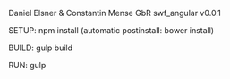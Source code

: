 Daniel Elsner & Constantin Mense GbR
swf_angular 
v0.0.1

SETUP:
npm install
(automatic postinstall: bower install)

BUILD:
gulp build

RUN:
gulp

